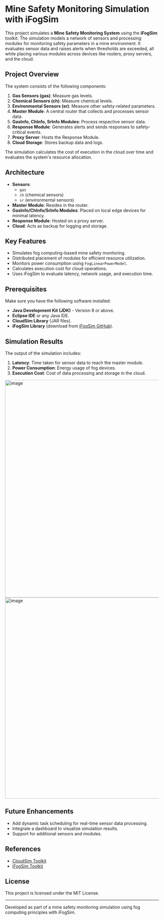 # Mine Safety Monitoring Simulation with iFogSim

This project simulates a **Mine Safety Monitoring System** using the **iFogSim** toolkit. The simulation models a network of sensors and processing modules for monitoring safety parameters in a mine environment. It evaluates sensor data and raises alerts when thresholds are exceeded, all while placing various modules across devices like routers, proxy servers, and the cloud.

## Project Overview
The system consists of the following components:

1. **Gas Sensors (gas)**: Measure gas levels.
2. **Chemical Sensors (ch)**: Measure chemical levels.
3. **Environmental Sensors (sr)**: Measure other safety-related parameters.
4. **Master Module**: A central router that collects and processes sensor data.
5. **GasInfo, ChInfo, SrInfo Modules**: Process respective sensor data.
6. **Response Module**: Generates alerts and sends responses to safety-critical events.
7. **Proxy Server**: Hosts the Response Module.
8. **Cloud Storage**: Stores backup data and logs.

The simulation calculates the cost of execution in the cloud over time and evaluates the system's resource allocation.

## Architecture

- **Sensors**: 
   - `gas`  
   - `ch` (chemical sensors)  
   - `sr` (environmental sensors)
- **Master Module**: Resides in the router.
- **GasInfo/ChInfo/SrInfo Modules**: Placed on local edge devices for minimal latency.
- **Response Module**: Hosted on a proxy server.
- **Cloud**: Acts as backup for logging and storage.

## Key Features
- Simulates fog computing-based mine safety monitoring.
- Distributed placement of modules for efficient resource utilization.
- Monitors power consumption using `FogLinearPowerModel`.
- Calculates execution cost for cloud operations.
- Uses iFogSim to evaluate latency, network usage, and execution time.

## Prerequisites
Make sure you have the following software installed:

- **Java Development Kit (JDK)** - Version 8 or above.
- **Eclipse IDE** or any Java IDE.
- **CloudSim Library** (JAR files).
- **iFogSim Library** (download from [iFogSim GitHub](https://github.com/Cloudslab/iFogSim)).


## Simulation Results
The output of the simulation includes:

1. **Latency**: Time taken for sensor data to reach the master module.
2. **Power Consumption**: Energy usage of fog devices.
3. **Execution Cost**: Cost of data processing and storage in the cloud.
<img width="711" alt="image" src="https://github.com/user-attachments/assets/509c667d-1a75-4a96-8a51-f71a56857ecf" />
<img width="658" alt="image" src="https://github.com/user-attachments/assets/7682cc31-a0de-4afa-ab00-1982a3d05dc7" />

## Future Enhancements
- Add dynamic task scheduling for real-time sensor data processing.
- Integrate a dashboard to visualize simulation results.
- Support for additional sensors and modules.

## References
- [CloudSim Toolkit](https://github.com/Cloudslab/cloudsim)
- [iFogSim Toolkit](https://github.com/Cloudslab/iFogSim)

## License
This project is licensed under the MIT License.

---
Developed as part of a mine safety monitoring simulation using fog computing principles with iFogSim.


